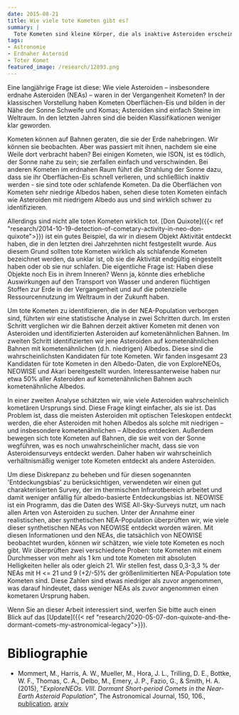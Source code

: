 ```yaml
---
date: 2015-08-21
title: Wie viele tote Kometen gibt es?
summary: |
  Tote Kometen sind kleine Körper, die als inaktive Asteroiden erscheinen, aber einen kometarischen Ursprung haben. Einige dieser Objekte könnten noch Eis enthalten und könnten sich wieder aktivieren und kometenähnlich erscheinen. Da diese Objekte möglicherweise erheblich zum flüchtigen Reservoir der Asteroidpopulation beitragen, ist es wichtig zu verstehen, wie viele dieser Objekte es gibt.
tags:
- Astronomie
- Erdnaher Asteroid
- Toter Komet
featured_image: /research/12893.png
---
```


Eine langjährige Frage ist diese: Wie viele Asteroiden – insbesondere erdnahe Asteroiden (NEAs) – waren in der Vergangenheit Kometen? In der klassischen Vorstellung haben Kometen Oberflächen-Eis und bilden in der Nähe der Sonne Schweife und Komas; Asteroiden sind einfach Steine im Weltraum. In den letzten Jahren sind die beiden Klassifikationen weniger klar geworden.

Kometen können auf Bahnen geraten, die sie der Erde nahebringen. Wir können sie beobachten. Aber was passiert mit ihnen, nachdem sie eine Weile dort verbracht haben? Bei einigen Kometen, wie ISON, ist es tödlich, der Sonne nahe zu sein; sie zerfallen einfach und verschwinden. Bei anderen Kometen im erdnahen Raum führt die Strahlung der Sonne dazu, dass sie ihr Oberflächen-Eis schnell verlieren, und schließlich inaktiv werden - sie sind tote oder schlafende Kometen. Da die Oberflächen von Kometen sehr niedrige Albedos haben, sehen diese toten Kometen einfach wie Asteroiden mit niedrigem Albedo aus und sind wirklich schwer zu identifizieren.

Allerdings sind nicht alle toten Kometen wirklich tot. [Don Quixote]({{< ref "research/2014-10-19-detection-of-cometary-activity-in-neo-don-quixote">}}) ist ein gutes Beispiel, da wir in diesem Objekt Aktivität entdeckt haben, die in den letzten drei Jahrzehnten nicht festgestellt wurde. Aus diesem Grund sollten tote Kometen wirklich als schlafende Kometen bezeichnet werden, da unklar ist, ob sie die Aktivität endgültig eingestellt haben oder ob sie nur schlafen. Die eigentliche Frage ist: Haben diese Objekte noch Eis in ihrem Inneren? Wenn ja, könnte dies erhebliche Auswirkungen auf den Transport von Wasser und anderen flüchtigen Stoffen zur Erde in der Vergangenheit und auf die potenzielle Ressourcennutzung im Weltraum in der Zukunft haben.

Um tote Kometen zu identifizieren, die in der NEA-Population verborgen sind, führten wir eine statistische Analyse in zwei Schritten durch. Im ersten Schritt verglichen wir die Bahnen derzeit aktiver Kometen mit denen von Asteroiden und identifizierten Asteroiden auf kometenähnlichen Bahnen. Im zweiten Schritt identifizierten wir jene Asteroiden auf kometenähnlichen Bahnen mit kometenähnlichen (d.h. niedrigen) Albedos. Diese sind die wahrscheinlichsten Kandidaten für tote Kometen. Wir fanden insgesamt 23 Kandidaten für tote Kometen in den Albedo-Daten, die von ExploreNEOs, NEOWISE und Akari bereitgestellt wurden. Interessanterweise haben nur etwa 50% aller Asteroiden auf kometenähnlichen Bahnen auch kometenähnliche Albedos.

In einer zweiten Analyse schätzten wir, wie viele Asteroiden wahrscheinlich kometären Ursprungs sind. Diese Frage klingt einfacher, als sie ist. Das Problem ist, dass die meisten Asteroiden mit optischen Teleskopen entdeckt werden, die eher Asteroiden mit hohen Albedos als solche mit niedrigen – und insbesondere kometenähnlichen – Albedos entdecken. Außerdem bewegen sich tote Kometen auf Bahnen, die sie weit von der Sonne wegführen, was es noch unwahrscheinlicher macht, dass sie von Asteroidensurveys entdeckt werden. Daher haben wir wahrscheinlich verhältnismäßig weniger tote Kometen entdeckt als andere Asteroiden.


Um diese Diskrepanz zu beheben und für diesen sogenannten 'Entdeckungsbias' zu berücksichtigen, verwendeten wir einen gut charakterisierten Survey, der im thermischen Infrarotbereich arbeitet und damit weniger anfällig für albedo-basierte Entdeckungsbias ist. NEOWISE ist ein Programm, das die Daten des WISE All-Sky-Surveys nutzt, um nach allen Arten von Asteroiden zu suchen. Unter der Annahme einer realistischen, aber synthetischen NEA-Population überprüften wir, wie viele dieser synthetischen NEAs von NEOWISE entdeckt worden wären. Mit diesen Informationen und den NEAs, die tatsächlich von NEOWISE beobachtet wurden, können wir schätzen, wie viele tote Kometen es noch gibt. Wir überprüften zwei verschiedene Proben: tote Kometen mit einem Durchmesser von mehr als 1 km und tote Kometen mit absoluten Helligkeiten heller als oder gleich 21. Wir stellen fest, dass 0,3-3,3 % der NEAs mit H <= 21 und 9 (+2/-5)% der größenlimitierten NEA-Population tote Kometen sind. Diese Zahlen sind etwas niedriger als zuvor angenommen, was darauf hindeutet, dass weniger NEAs als zuvor angenommen einen kometaren Ursprung haben.

Wenn Sie an dieser Arbeit interessiert sind, werfen Sie bitte auch einen Blick auf das [Update]({{< ref "research/2020-05-07-don-quixote-and-the-dormant-comets-my-astronomical-legacy">}}).

# Bibliographie

* Mommert, M., Harris, A. W., Mueller, M., Hora, J. L., Trilling, D. E., Bottke, W. F., Thomas, C. A., Delbo, M., Emery, J. P., Fazio, G., & Smith, H. A. (2015), "*ExploreNEOs. VIII. Dormant Short-period Comets in the Near-Earth Asteroid Population*", The Astronomical Journal, 150, 106., [publication](http://doi.org/10.1088/0004-6256/150/4/106), [arxiv](http://arxiv.org/abs/1508.04116)